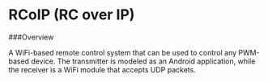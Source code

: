 RCoIP (RC over IP)
=====

###Overview

A WiFi-based remote control system that can be used to control any PWM-based device. The transmitter is modeled as an Android application, while the receiver is a WiFi module that accepts UDP packets. 
